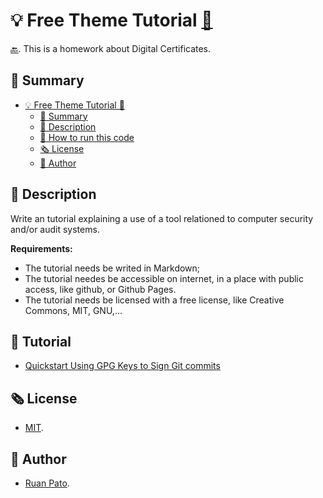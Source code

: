 # 💡 Free Theme Tutorial [🔗](https://github.com/ruanpato/gex112/tree/main/free-theme-tutorial) #

[🔙](https://ruanpato.github.io/gex112/).
This is a homework about Digital Certificates.

## 📑 Summary ##

- [💡 Free Theme Tutorial 🔗](#-free-theme-tutorial-)
  - [📑 Summary](#-summary)
  - [📜 Description](#-description)
  - [🏁 How to run this code](#-how-to-run-this-code)
  - [🗞️ License](#️-license)
  - [👥 Author](#-author)

## 📜 Description ##

Write an tutorial explaining a use of a tool relationed to computer security and/or audit systems.

**Requirements:**

- The tutorial needs be writed in Markdown;
- The tutorial needes be accessible on internet, in a place with public access, like github, or Github Pages.
- The tutorial needs be licensed with a free license, like Creative Commons, MIT, GNU,...

## 🏁 Tutorial ##

- [Quickstart Using GPG Keys to Sign Git commits](http://ruanpato.github.io/gex112/free-theme-tutorial/tutorial/)

## 🗞️ License ##

- [MIT](https://github.com/ruanpato/gex112/blob/main/LICENSE).

## 👥 Author ##

- [Ruan Pato](https://ruanpato.com).

